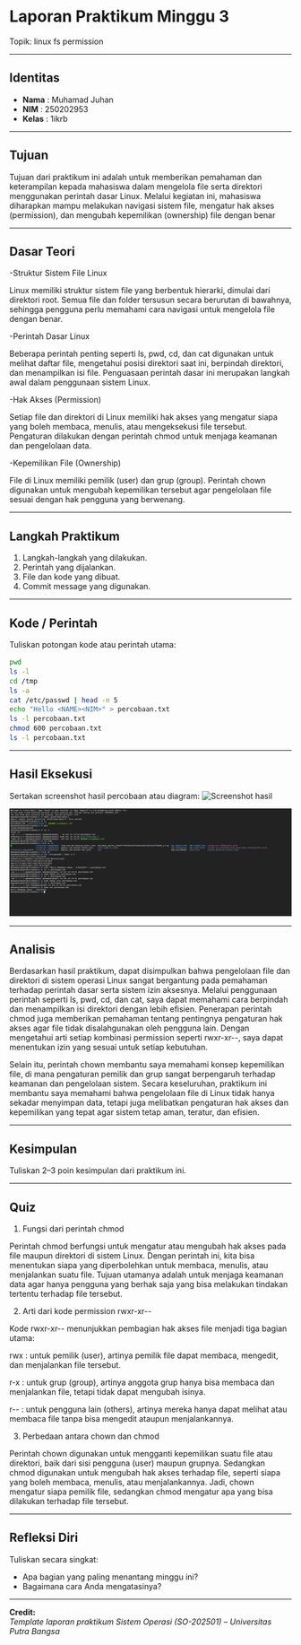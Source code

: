
# Laporan Praktikum Minggu 3
Topik: linux fs permission

---

## Identitas
- **Nama**  : Muhamad Juhan
- **NIM**   : 250202953
- **Kelas** : 1ikrb

---

## Tujuan
Tujuan dari praktikum ini adalah untuk memberikan pemahaman dan keterampilan kepada mahasiswa dalam mengelola file serta direktori menggunakan perintah dasar Linux. Melalui kegiatan ini, mahasiswa diharapkan mampu melakukan navigasi sistem file, mengatur hak akses (permission), dan mengubah kepemilikan (ownership) file dengan benar

---

## Dasar Teori
-Struktur Sistem File Linux

 Linux memiliki struktur sistem file yang berbentuk hierarki, dimulai dari direktori root. Semua file dan folder tersusun secara berurutan di bawahnya, sehingga pengguna perlu memahami cara navigasi untuk mengelola file dengan benar.

-Perintah Dasar Linux

 Beberapa perintah penting seperti ls, pwd, cd, dan cat digunakan untuk melihat daftar file, mengetahui posisi direktori saat ini, berpindah direktori, dan menampilkan isi file. Penguasaan perintah dasar ini merupakan langkah awal dalam penggunaan sistem Linux.

-Hak Akses (Permission)

 Setiap file dan direktori di Linux memiliki hak akses yang mengatur siapa yang boleh membaca, menulis, atau mengeksekusi file tersebut. Pengaturan dilakukan dengan perintah chmod untuk menjaga keamanan dan pengelolaan data.

-Kepemilikan File (Ownership)

 File di Linux memiliki pemilik (user) dan grup (group). Perintah chown digunakan untuk mengubah kepemilikan tersebut agar pengelolaan file sesuai dengan hak pengguna yang berwenang.

---

## Langkah Praktikum
1. Langkah-langkah yang dilakukan.  
2. Perintah yang dijalankan.  
3. File dan kode yang dibuat.  
4. Commit message yang digunakan.

---

## Kode / Perintah
Tuliskan potongan kode atau perintah utama:
```bash
pwd
ls -l
cd /tmp
ls -a
cat /etc/passwd | head -n 5
echo "Hello <NAME><NIM>" > percobaan.txt
ls -l percobaan.txt
chmod 600 percobaan.txt
ls -l percobaan.txt

```

---

## Hasil Eksekusi
Sertakan screenshot hasil percobaan atau diagram:
![Screenshot hasil](screenshots/example.png)

![Screenshot hasil](screenshots/screenshoot_week_3[1].png)

---

## Analisis

Berdasarkan hasil praktikum, dapat disimpulkan bahwa pengelolaan file dan direktori di sistem operasi Linux sangat bergantung pada pemahaman terhadap perintah dasar serta sistem izin aksesnya. Melalui penggunaan perintah seperti ls, pwd, cd, dan cat, saya dapat memahami cara berpindah dan menampilkan isi direktori dengan lebih efisien.
Penerapan perintah chmod juga memberikan pemahaman tentang pentingnya pengaturan hak akses agar file tidak disalahgunakan oleh pengguna lain. Dengan mengetahui arti setiap kombinasi permission seperti rwxr-xr--, saya dapat menentukan izin yang sesuai untuk setiap kebutuhan.

Selain itu, perintah chown membantu saya memahami konsep kepemilikan file, di mana pengaturan pemilik dan grup sangat berpengaruh terhadap keamanan dan pengelolaan sistem.
Secara keseluruhan, praktikum ini membantu saya memahami bahwa pengelolaan file di Linux tidak hanya sekadar menyimpan data, tetapi juga melibatkan pengaturan hak akses dan kepemilikan yang tepat agar sistem tetap aman, teratur, dan efisien.


---

## Kesimpulan
Tuliskan 2–3 poin kesimpulan dari praktikum ini.

---

## Quiz
1. Fungsi dari perintah chmod
   
Perintah chmod berfungsi untuk mengatur atau mengubah hak akses pada file maupun direktori di sistem Linux. Dengan perintah ini, kita bisa menentukan siapa yang diperbolehkan untuk membaca, menulis, atau menjalankan suatu file. Tujuan utamanya adalah untuk menjaga keamanan data agar hanya pengguna yang berhak saja yang bisa melakukan tindakan tertentu terhadap file tersebut.

2. Arti dari kode permission rwxr-xr--

Kode rwxr-xr-- menunjukkan pembagian hak akses file menjadi tiga bagian utama:

rwx : untuk pemilik (user), artinya pemilik file dapat membaca, mengedit, dan menjalankan file tersebut.

r-x : untuk grup (group), artinya anggota grup hanya bisa membaca dan menjalankan file, tetapi tidak dapat mengubah isinya.

r-- : untuk pengguna lain (others), artinya mereka hanya dapat melihat atau membaca file tanpa bisa mengedit ataupun menjalankannya.

3. Perbedaan antara chown dan chmod

Perintah chown digunakan untuk mengganti kepemilikan suatu file atau direktori, baik dari sisi pengguna (user) maupun grupnya. Sedangkan chmod digunakan untuk mengubah hak akses terhadap file, seperti siapa yang boleh membaca, menulis, atau menjalankannya. Jadi, chown mengatur siapa pemilik file, sedangkan chmod mengatur apa yang bisa dilakukan terhadap file tersebut.
 

---

## Refleksi Diri
Tuliskan secara singkat:
- Apa bagian yang paling menantang minggu ini?  
- Bagaimana cara Anda mengatasinya?  

---

**Credit:**  
_Template laporan praktikum Sistem Operasi (SO-202501) – Universitas Putra Bangsa_
